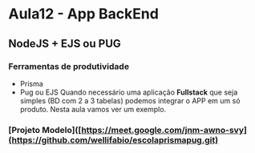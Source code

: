 # Aula12 - App BackEnd
## NodeJS + EJS ou PUG
### Ferramentas de produtividade
- Prisma
- Pug ou EJS
Quando necessário uma aplicação **Fullstack** que seja simples (BD com 2 a 3 tabelas) podemos integrar o APP em um só produto. Nesta aula vamos ver um exemplo.

### [Projeto Modelo]([https://meet.google.com/jnm-awno-svy](https://github.com/wellifabio/escolaprismapug.git)
